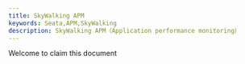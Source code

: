 ```yaml
---
title: SkyWalking APM
keywords: Seata,APM,SkyWalking
description: SkyWalking APM（Application performance monitoring）
---
```


Welcome to claim this document